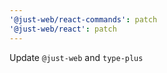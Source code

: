 ```yaml
---
'@just-web/react-commands': patch
'@just-web/react': patch
---
```


Update `@just-web` and `type-plus`
